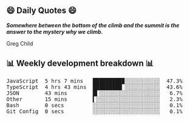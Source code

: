 ## 😄 Daily Quotes 😄

_**Somewhere between the bottom of the climb and the summit is the answer to the mystery why we climb.**_

Greg Child



## 📊 Weekly development breakdown 📊

<pre>JavaScript  5 hrs 7 mins   █████████▉░░░░░░░░░░░  47.3%
TypeScript  4 hrs 43 mins  █████████▏░░░░░░░░░░░  43.6%
JSON        43 mins        █▍░░░░░░░░░░░░░░░░░░░   6.7%
Other       15 mins        ▍░░░░░░░░░░░░░░░░░░░░   2.3%
Bash        0 secs         ░░░░░░░░░░░░░░░░░░░░░   0.1%
Git Config  0 secs         ░░░░░░░░░░░░░░░░░░░░░   0.1%</pre>